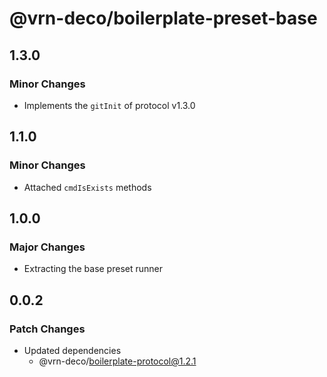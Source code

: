 # @vrn-deco/boilerplate-preset-base

## 1.3.0

### Minor Changes

- Implements the `gitInit` of protocol v1.3.0

## 1.1.0

### Minor Changes

- Attached `cmdIsExists` methods

## 1.0.0

### Major Changes

- Extracting the base preset runner

## 0.0.2

### Patch Changes

- Updated dependencies
  - @vrn-deco/boilerplate-protocol@1.2.1
